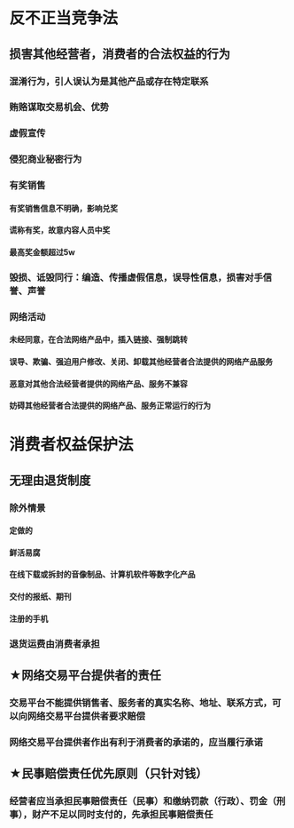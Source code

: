 # 反不正当竞争法
## 损害其他经营者，消费者的合法权益的行为
### 混淆行为，引人误认为是其他产品或存在特定联系
### 贿赂谋取交易机会、优势
### 虚假宣传
### 侵犯商业秘密行为
### 有奖销售
#### 有奖销售信息不明确，影响兑奖
#### 谎称有奖，故意内容人员中奖
#### 最高奖金额超过5w
### 毁损、诋毁同行：编造、传播虚假信息，误导性信息，损害对手信誉、声誉
### 网络活动
#### 未经同意，在合法网络产品中，插入链接、强制跳转
#### 误导、欺骗、强迫用户修改、关闭、卸载其他经营者合法提供的网络产品服务
#### 恶意对其他合法经营者提供的网络产品、服务不兼容
#### 妨碍其他经营者合法提供的网络产品、服务正常运行的行为
# 消费者权益保护法
## 无理由退货制度
### 除外情景
#### 定做的
#### 鲜活易腐
#### 在线下载或拆封的音像制品、计算机软件等数字化产品
#### 交付的报纸、期刊
#### 注册的手机
### 退货运费由消费者承担
## ★网络交易平台提供者的责任
### 交易平台不能提供销售者、服务者的真实名称、地址、联系方式，可以向网络交易平台提供者要求赔偿
### 网络交易平台提供者作出有利于消费者的承诺的，应当履行承诺
## ★民事赔偿责任优先原则（只针对钱）
### 经营者应当承担民事赔偿责任（民事）和缴纳罚款（行政）、罚金（刑事），财产不足以同时支付的，先承担民事赔偿责任